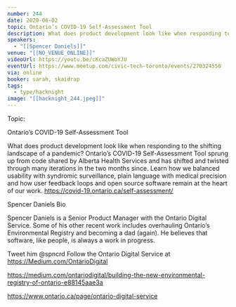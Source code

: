```yaml
---
number: 244
date: 2020-06-02
topic: Ontario’s COVID-19 Self-Assessment Tool
description: What does product development look like when responding to the shifting landscape of a pandemic? Ontario’s COVID-19 Self-Assessment Tool sprung up from code shared by Alberta Health Services and has shifted and twisted through many iterations in the two months since. Learn how we balanced usability with syndromic surveillance, plain language with medical precision and how user feedback loops and open source software remain at the heart of our work. https://covid-19.ontario.ca/self-assessment/
speakers:
  - "[[Spencer Daniels]]"
venue: "[[NO_VENUE_ONLINE]]"
videoUrl: https://youtu.be/cKcaZUWoYJU
eventUrl: https://www.meetup.com/civic-tech-toronto/events/270324556
via: online
booker: sarah, skaidrap
tags:
  - type/hacknight
image: "[[hacknight_244.jpeg]]"
---
```


Topic:

Ontario’s COVID-19 Self-Assessment Tool

What does product development look like when responding to the shifting landscape of a pandemic? Ontario’s COVID-19 Self-Assessment Tool sprung up from code shared by Alberta Health Services and has shifted and twisted through many iterations in the two months since. Learn how we balanced usability with syndromic surveillance, plain language with medical precision and how user feedback loops and open source software remain at the heart of our work. https://covid-19.ontario.ca/self-assessment/

Spencer Daniels Bio

Spencer Daniels is a Senior Product Manager with the Ontario Digital Service. Some of his other recent work includes overhauling Ontario’s Environmental Registry and becoming a dad (again). He believes that software, like people, is always a work in progress.

Tweet him @spncrd
Follow the Ontario Digital Service at https://Medium.com/OntarioDigital

https://medium.com/ontariodigital/building-the-new-environmental-registry-of-ontario-e88145aae3a

https://www.ontario.ca/page/ontario-digital-service

